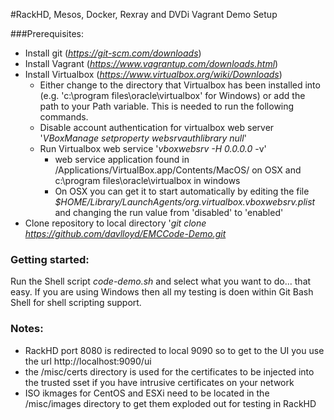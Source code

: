 #RackHD, Mesos, Docker, Rexray and DVDi Vagrant Demo Setup

###Prerequisites:

- Install git (*https://git-scm.com/downloads*)
- Install Vagrant (*https://www.vagrantup.com/downloads.html*)
- Install Virtualbox (*https://www.virtualbox.org/wiki/Downloads*)
    - Either change to the directory that Virtualbox has been installed into (e.g. 'c:\program files\oracle\virtualbox' for Windows) or add the path to your Path variable. This is needed to run the following commands. 
    - Disable account authentication for virtualbox web server '*VBoxManage setproperty websrvauthlibrary null*'
    - Run Virtualbox web service '*vboxwebsrv -H 0.0.0.0* -v'
      - web service application found in /Applications/VirtualBox.app/Contents/MacOS/ on OSX and c:\program files\oracle\virtualbox in windows  
      - On OSX you can get it to start automatically by editing the file *$HOME/Library/LaunchAgents/org.virtualbox.vboxwebsrv.plist* and changing the run value from 'disabled' to 'enabled'
- Clone repository to local directory '*git clone https://github.com/davlloyd/EMCCode-Demo.git*

### Getting started:

Run the Shell script *code-demo.sh* and select what you want to do... that easy. If you are using Windows then all my testing is doen within Git Bash Shell for shell scripting support.


### Notes:

- RackHD port 8080 is redirected to local 9090 so to get to the UI you use the url http://localhost:9090/ui
- the /misc/certs directory is used for the certificates to be injected into the trusted sset if you have intrusive certificates on your network
- ISO ikmages for CentOS and ESXi need to be located in the /misc/images directory to get them exploded out for testing in RackHD


